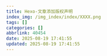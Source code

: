 ```yaml
---
title: Hexo-文章添加版权声明
index_img: /img_index/index/XXXX.png
tags: []
categories: []
abbrlink: 40454
date: 2025-08-19 17:41:55
updated: 2025-08-19 17:41:55
---
```

